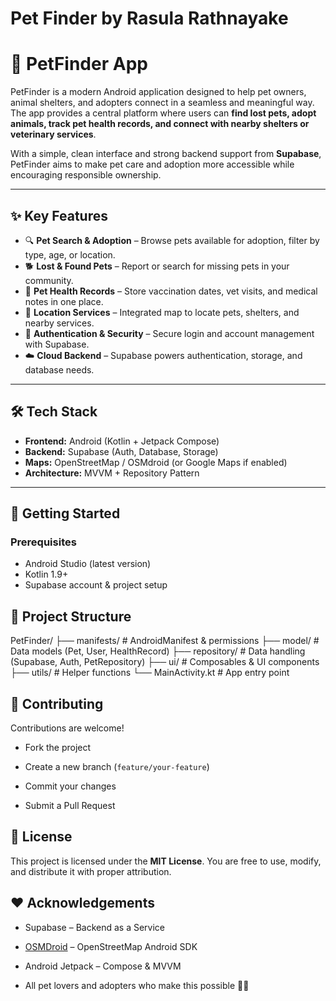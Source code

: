 # Pet Finder by Rasula Rathnayake

# 🐾 PetFinder App

PetFinder is a modern Android application designed to help pet owners, animal shelters, and adopters connect in a seamless and meaningful way. The app provides a central platform where users can **find lost pets, adopt animals, track pet health records, and connect with nearby shelters or veterinary services**.

With a simple, clean interface and strong backend support from **Supabase**, PetFinder aims to make pet care and adoption more accessible while encouraging responsible ownership.

---

## ✨ Key Features

- 🔍 **Pet Search & Adoption** – Browse pets available for adoption, filter by type, age, or location.
- 🐕 **Lost & Found Pets** – Report or search for missing pets in your community.
- 📝 **Pet Health Records** – Store vaccination dates, vet visits, and medical notes in one place.
- 📍 **Location Services** – Integrated map to locate pets, shelters, and nearby services.
- 🔐 **Authentication & Security** – Secure login and account management with Supabase.
- ☁️ **Cloud Backend** – Supabase powers authentication, storage, and database needs.

---

## 🛠️ Tech Stack

- **Frontend:** Android (Kotlin + Jetpack Compose)
- **Backend:** Supabase (Auth, Database, Storage)
- **Maps:** OpenStreetMap / OSMdroid (or Google Maps if enabled)
- **Architecture:** MVVM + Repository Pattern

---

## 🚀 Getting Started

### Prerequisites
- Android Studio (latest version)
- Kotlin 1.9+
- Supabase account & project setup


## 📂 Project Structure
PetFinder/
├── manifests/            # AndroidManifest & permissions
├── model/                # Data models (Pet, User, HealthRecord)
├── repository/           # Data handling (Supabase, Auth, PetRepository)
├── ui/                   # Composables & UI components
├── utils/                # Helper functions
└── MainActivity.kt       # App entry point

## 🤝 Contributing

Contributions are welcome!

-   Fork the project

-   Create a new branch (`feature/your-feature`)

-   Commit your changes

-   Submit a Pull Request

## 📜 License

This project is licensed under the **MIT License**. You are free to use, modify, and distribute it with proper attribution.

## ❤️ Acknowledgements

-   Supabase – Backend as a Service

-   [OSMDroid](https://github.com/osmdroid/osmdroid?utm_source=chatgpt.com) – OpenStreetMap Android SDK

-   Android Jetpack – Compose & MVVM

-   All pet lovers and adopters who make this possible 🐶🐱